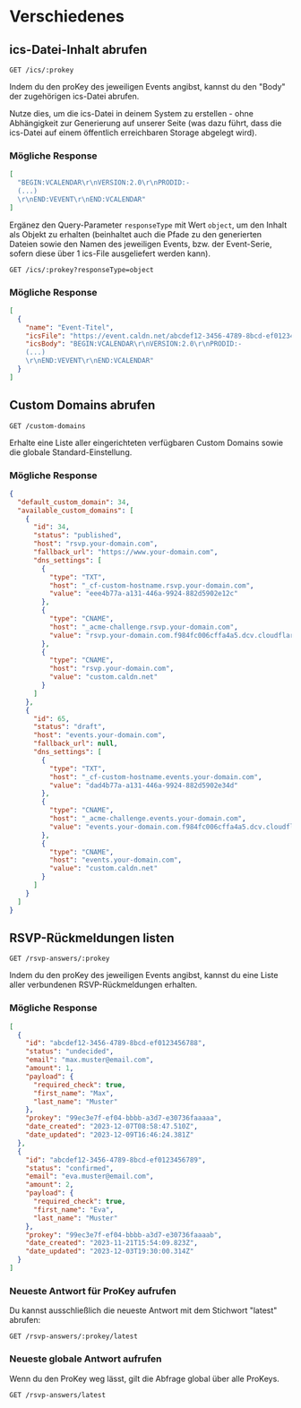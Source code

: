 # Verschiedenes

## ics-Datei-Inhalt abrufen

```
GET /ics/:prokey
```

Indem du den proKey des jeweiligen Events angibst, kannst du den "Body" der zugehörigen ics-Datei abrufen.

Nutze dies, um die ics-Datei in deinem System zu erstellen - ohne Abhängigkeit zur Generierung auf unserer Seite (was dazu führt, dass die ics-Datei auf einem öffentlich erreichbaren Storage abgelegt wird).

### Mögliche Response

```json
[
  "BEGIN:VCALENDAR\r\nVERSION:2.0\r\nPRODID:-
  (...)
  \r\nEND:VEVENT\r\nEND:VCALENDAR"
]
```

Ergänez den Query-Parameter `responseType` mit Wert `object`, um den Inhalt als Objekt zu erhalten (beinhaltet auch die Pfade zu den generierten Dateien sowie den Namen des jeweiligen Events, bzw. der Event-Serie, sofern diese über 1 ics-File ausgeliefert werden kann).

```
GET /ics/:prokey?responseType=object
```

### Mögliche Response

```json
[
  {
    "name": "Event-Titel",
    "icsFile": "https://event.caldn.net/abcdef12-3456-4789-8bcd-ef0123456788/event.ics", // only if no dynamic dates (like "today+2")
    "icsBody": "BEGIN:VCALENDAR\r\nVERSION:2.0\r\nPRODID:-
    (...)
    \r\nEND:VEVENT\r\nEND:VCALENDAR"
  }
]
```

## Custom Domains abrufen

```
GET /custom-domains
```

Erhalte eine Liste aller eingerichteten verfügbaren Custom Domains sowie die globale Standard-Einstellung.

### Mögliche Response

```json
{
  "default_custom_domain": 34,
  "available_custom_domains": [
    {
      "id": 34,
      "status": "published",
      "host": "rsvp.your-domain.com",
      "fallback_url": "https://www.your-domain.com",
      "dns_settings": [
        {
          "type": "TXT",
          "host": "_cf-custom-hostname.rsvp.your-domain.com",
          "value": "eee4b77a-a131-446a-9924-882d5902e12c"
        },
        {
          "type": "CNAME",
          "host": "_acme-challenge.rsvp.your-domain.com",
          "value": "rsvp.your-domain.com.f984fc006cffa4a5.dcv.cloudflare.com"
        },
        {
          "type": "CNAME",
          "host": "rsvp.your-domain.com",
          "value": "custom.caldn.net"
        }
      ]
    },
    {
      "id": 65,
      "status": "draft",
      "host": "events.your-domain.com",
      "fallback_url": null,
      "dns_settings": [
        {
          "type": "TXT",
          "host": "_cf-custom-hostname.events.your-domain.com",
          "value": "dad4b77a-a131-446a-9924-882d5902e34d"
        },
        {
          "type": "CNAME",
          "host": "_acme-challenge.events.your-domain.com",
          "value": "events.your-domain.com.f984fc006cffa4a5.dcv.cloudflare.com"
        },
        {
          "type": "CNAME",
          "host": "events.your-domain.com",
          "value": "custom.caldn.net"
        }
      ]
    }
  ]
}
```

## RSVP-Rückmeldungen listen

```
GET /rsvp-answers/:prokey
```

Indem du den proKey des jeweiligen Events angibst, kannst du eine Liste aller verbundenen RSVP-Rückmeldungen erhalten.

### Mögliche Response

```json
[
  {
    "id": "abcdef12-3456-4789-8bcd-ef0123456788",
    "status": "undecided",
    "email": "max.muster@email.com",
    "amount": 1,
    "payload": {
      "required_check": true,
      "first_name": "Max",
      "last_name": "Muster"
    },
    "prokey": "99ec3e7f-ef04-bbbb-a3d7-e30736faaaaa",
    "date_created": "2023-12-07T08:58:47.510Z",
    "date_updated": "2023-12-09T16:46:24.381Z"
  },
  {
    "id": "abcdef12-3456-4789-8bcd-ef0123456789",
    "status": "confirmed",
    "email": "eva.muster@email.com",
    "amount": 2,
    "payload": {
      "required_check": true,
      "first_name": "Eva",
      "last_name": "Muster"
    },
    "prokey": "99ec3e7f-ef04-bbbb-a3d7-e30736faaaab",
    "date_created": "2023-11-21T15:54:09.823Z",
    "date_updated": "2023-12-03T19:30:00.314Z"
  }
]
```

### Neueste Antwort für ProKey aufrufen

Du kannst ausschließlich die neueste Antwort mit dem Stichwort "latest" abrufen:

```
GET /rsvp-answers/:prokey/latest
```

### Neueste globale Antwort aufrufen

Wenn du den ProKey weg lässt, gilt die Abfrage global über alle ProKeys.

```
GET /rsvp-answers/latest
```

